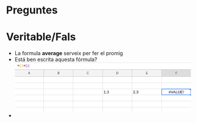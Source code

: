 # Preguntes


# Veritable/Fals
 - La formula **average** serveix per fer el promig
 - Está ben escrita aquesta fórmula? ![alt text](img/2.png "FDSFS")
 - 
